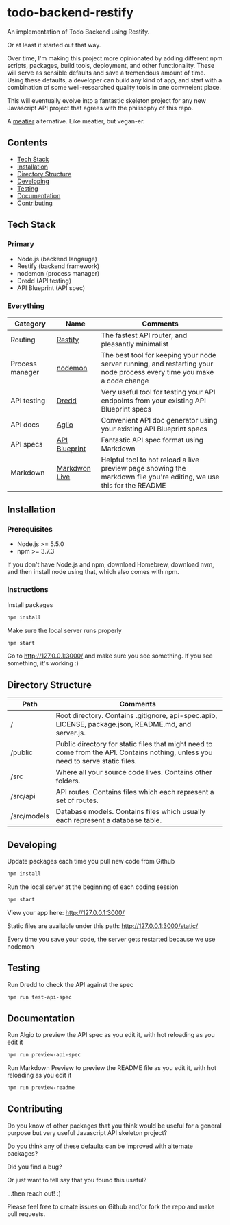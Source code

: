 # todo-backend-restify

An implementation of Todo Backend using Restify.

Or at least it started out that way.

Over time, I'm making this project more opinionated by adding different npm scripts, packages, build tools, deployment, and other functionality. These will serve as sensible defaults and save a tremendous amount of time. Using these defaults, a developer can build any kind of app, and start with a combination of some well-researched quality tools in one convneient place.

This will eventually evolve into a fantastic skeleton project for any new Javascript API project that agrees with the philisophy of this repo.

A [meatier](https://github.com/mattkrick/meatier) alternative. Like meatier, but vegan-er.

## Contents

* [Tech Stack](#tech-stack)
* [Installation](#installation)
* [Directory Structure](#directory-structure)
* [Developing](#developing)
* [Testing](#testing)
* [Documentation](#documentation)
* [Contributing](#contributing)

## Tech Stack

### Primary

* Node.js (backend langauge)
* Restify (backend framework)
* nodemon (process manager)
* Dredd (API testing)
* API Blueprint (API spec)

### Everything

Category          | Name                                             | Comments
----------------- | ------------------------------------------------ | --------
Routing           | [Restify](http://www.restify.com)                | The fastest API router, and pleasantly minimalist
Process manager   | [nodemon](http://nodemon.io/)                    | The best tool for keeping your node server running, and restarting your node process every time you make a code change
API testing       | [Dredd](http://dredd.readthedocs.org/en/latest/) | Very useful tool for testing your API endpoints from your existing API Blueprint specs
API docs          | [Aglio](https://github.com/danielgtaylor/aglio)  | Convenient API doc generator using your existing API Blueprint specs
API specs         | [API Blueprint](https://apiblueprint.org/)       | Fantastic API spec format using Markdown
Markdown          | [Markdwon Live](https://github.com/mobily/markdown-live) | Helpful tool to hot reload a live preview page showing the markdown file you're editing, we use this for the README

## Installation

### Prerequisites

* Node.js >= 5.5.0
* npm >= 3.7.3

If you don't have Node.js and npm, download Homebrew, download nvm,
and then install node using that, which also comes with npm.

### Instructions

Install packages

```bash
npm install
```

Make sure the local server runs properly

```bash
npm start
```

Go to http://127.0.0.1:3000/ and make sure you see something.
If you see something, it's working :)

## Directory Structure

Path        | Comments
----------- | --------
/           | Root directory. Contains .gitignore, api-spec.apib, LICENSE, package.json, README.md, and server.js.
/public     | Public directory for static files that might need to come from the API. Contains nothing, unless you need to serve static files.
/src        | Where all your source code lives. Contains other folders.
/src/api    | API routes. Contains files which each represent a set of routes.
/src/models | Database models. Contains files which usually each represent a database table.

## Developing

Update packages each time you pull new code from Github

```bash
npm install
```

Run the local server at the beginning of each coding session

```bash
npm start
```

View your app here: http://127.0.0.1:3000/

Static files are available under this path: http://127.0.0.1:3000/static/

Every time you save your code, the server gets restarted because we use nodemon

## Testing

Run Dredd to check the API against the spec

```bash
npm run test-api-spec
```

## Documentation

Run Algio to preview the API spec as you edit it, with hot reloading as you edit it

```bash
npm run preview-api-spec
```

Run Markdown Preview to preview the README file as you edit it, with hot reloading as you edit it

```bash
npm run preview-readme
```

## Contributing

Do you know of other packages that you think would be useful for a general purpose but very useful Javascript API skeleton project?

Do you think any of these defaults can be improved with alternate packages?

Did you find a bug?

Or just want to tell say that you found this useful?

...then reach out! :)

Please feel free to create issues on Github and/or fork the repo and make pull requests.